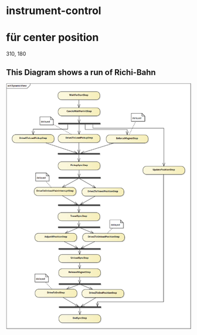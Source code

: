 # instrument-control

# für center position
310, 180

## This Diagram shows a run of Richi-Bahn
![Normal Run](docs/run_diagram.png)


